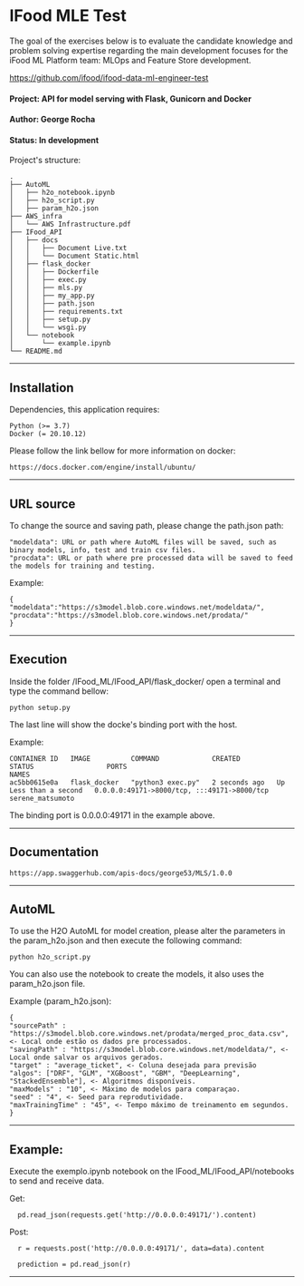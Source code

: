 # IFood MLE Test
The goal of the exercises below is to evaluate the candidate knowledge and problem solving expertise regarding the main development focuses for the iFood ML Platform team: MLOps and Feature Store development.

https://github.com/ifood/ifood-data-ml-engineer-test

#### Project: API for model serving with Flask, Gunicorn and Docker
#### Author: George Rocha
#### Status: In development


Project's structure:

	.
	├── AutoML
	│   ├── h2o_notebook.ipynb
	│   ├── h2o_script.py
	│   ├── param_h2o.json
	├── AWS_infra
	│   └── AWS Infrastructure.pdf
	├── IFood_API
	│   ├── docs
	│   │   ├── Document Live.txt
	│   │   └── Document Static.html
	│   ├── flask_docker
	│   │   ├── Dockerfile
	│   │   ├── exec.py
	│   │   ├── mls.py
	│   │   ├── my_app.py
	│   │   ├── path.json
	│   │   ├── requirements.txt
	│   │   ├── setup.py
	│   │   └── wsgi.py
	│   └── notebook
	│       └── example.ipynb
	└── README.md

-------------------------------------------------------------

## Installation

Dependencies, this application requires:

	Python (>= 3.7)
	Docker (= 20.10.12)

Please follow the link bellow for more information on docker:
	
	https://docs.docker.com/engine/install/ubuntu/

-------------------------------------------------------------

## URL source

To change the source and saving path, please change the path.json path:

	"modeldata": URL or path where AutoML files will be saved, such as binary models, info, test and train csv files.
	"procdata": URL or path where pre processed data will be saved to feed the models for training and testing.

Example:

	{	
	"modeldata":"https://s3model.blob.core.windows.net/modeldata/",
	"procdata":"https://s3model.blob.core.windows.net/prodata/"
	}

-------------------------------------------------------------

## Execution

Inside the folder /IFood_ML/IFood_API/flask_docker/ open a terminal and type the command bellow:
	
	python setup.py

The last line will show the docke's binding port with the host.

Example:

	CONTAINER ID   IMAGE          COMMAND             CREATED         STATUS                  PORTS                                         NAMES
	ac5bb0615e0a   flask_docker   "python3 exec.py"   2 seconds ago   Up Less than a second   0.0.0.0:49171->8000/tcp, :::49171->8000/tcp   serene_matsumoto

The binding port is 0.0.0.0:49171 in the example above.

-------------------------------------------------------------
## Documentation

	https://app.swaggerhub.com/apis-docs/george53/MLS/1.0.0

-------------------------------------------------------------

## AutoML

To use the H2O AutoML for model creation, please alter the parameters in the param_h2o.json and then execute the following command:
	
	python h2o_script.py

You can also use the notebook to create the models, it also uses the param_h2o.json file.

Example (param_h2o.json):
	
	{
	"sourcePath" : "https://s3model.blob.core.windows.net/prodata/merged_proc_data.csv", <- Local onde estão os dados pre processados.
	"savingPath" : "https://s3model.blob.core.windows.net/modeldata/", <- Local onde salvar os arquivos gerados.
	"target" : "average_ticket", <- Coluna desejada para previsão
	"algos": ["DRF", "GLM", "XGBoost", "GBM", "DeepLearning", "StackedEnsemble"], <- Algoritmos disponíveis.
	"maxModels" : "10", <- Máximo de modelos para comparaçao.
	"seed" : "4", <- Seed para reprodutividade.
	"maxTrainingTime" : "45", <- Tempo máximo de treinamento em segundos.
	}

-------------------------------------------------------------

## Example:

Execute the exemplo.ipynb notebook on the IFood_ML/IFood_API/notebooks to send and receive data. 

Get: 
      
      pd.read_json(requests.get('http://0.0.0.0:49171/').content)

Post: 
      
      r = requests.post('http://0.0.0.0:49171/', data=data).content
      
      prediction = pd.read_json(r)

--------------------------------------------------------------

